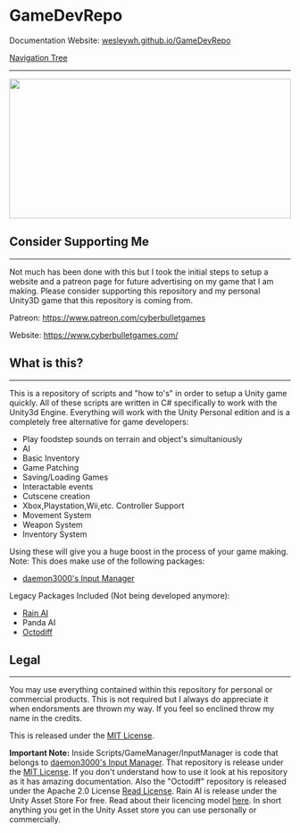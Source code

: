 # GameDevRepo

Documentation Website: [wesleywh.github.io/GameDevRepo](https://wesleywh.github.io/GameDevRepo/)

[Navigation Tree](https://wesleywh.github.io/GameDevRepo/docs/navigation.html)

---
<a href="https://www.cyberbulletgames.com">
<img src="https://i.imgur.com/5m9iiTa.jpg" width="100%;" height="250px;" />
</a>

## Consider Supporting Me
---
Not much has been done with this but I took the initial steps to setup a website and a patreon page for future advertising on my game that I am making. Please consider supporting this repository and my personal Unity3D game that this repository is coming from.

Patreon: https://www.patreon.com/cyberbulletgames

Website: https://www.cyberbulletgames.com/

## What is this?
----
This is a repository of scripts and "how to's" in order to setup a Unity game quickly. All of these scripts are written in C# specifically to work with the Unity3d Engine. Everything will work with the Unity Personal edition and is a completely free alternative for game developers:

- Play foodstep sounds on terrain and object's simultaniously
- AI
- Basic Inventory
- Game Patching
- Saving/Loading Games
- Interactable events
- Cutscene creation
- Xbox,Playstation,Wii,etc. Controller Support
- Movement System
- Weapon System
- Inventory System

Using these will give you a huge boost in the process of your game making.
Note: This does make use of the following packages:

- [daemon3000's Input Manager](https://github.com/daemon3000/InputManager)

Legacy Packages Included (Not being developed anymore):
- [Rain AI](https://www.assetstore.unity3d.com/en/#!/content/23569)
- Panda AI
- [Octodiff](https://github.com/OctopusDeploy/Octodiff)

## Legal
----
You may use everything contained within this repository for personal or commercial products. This is not required but I always do appreciate it when endorsments are thrown my way. If you feel so enclined throw my name in the credits.

This is released under the [MIT License](https://opensource.org/licenses/MIT).

**Important Note:** Inside Scripts/GameManager/InputManager is code that belongs to [daemon3000's Input Manager](https://github.com/daemon3000/InputManager). That repository is release under the [MIT License](https://opensource.org/licenses/MIT). If you don't understand how to use it look at his repository as it has amazing documentation.
Also the "Octodiff" repository is released under the Apache 2.0 License [Read License](https://github.com/OctopusDeploy/Octodiff/blob/master/LICENSE).
Rain AI is release under the Unity Asset Store For free. Read about their licencing model [here](https://unity3d.com/legal/as_terms). In short anything you get in the Unity Asset store you can use personally or commercially.
